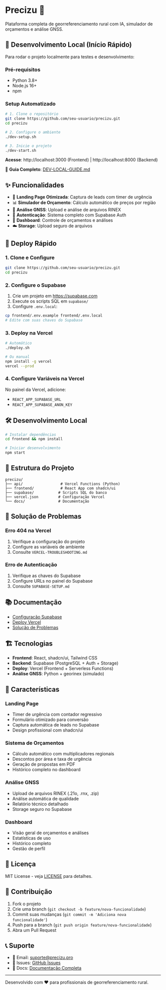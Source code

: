 # Precizu 🌱

Plataforma completa de georreferenciamento rural com IA, simulador de orçamentos e análise GNSS.

## 🚀 Desenvolvimento Local (Início Rápido)

Para rodar o projeto localmente para testes e desenvolvimento:

### Pré-requisitos
- Python 3.8+
- Node.js 16+
- npm

### Setup Automatizado
```bash
# 1. Clone o repositório
git clone https://github.com/seu-usuario/precizu.git
cd precizu

# 2. Configure o ambiente
./dev-setup.sh

# 3. Inicie o projeto  
./dev-start.sh
```

**Acesse**: http://localhost:3000 (Frontend) | http://localhost:8000 (Backend)

📖 **Guia Completo**: [DEV-LOCAL-GUIDE.md](./DEV-LOCAL-GUIDE.md)

## ✨ Funcionalidades

- 🎯 **Landing Page Otimizada**: Captura de leads com timer de urgência
- 📊 **Simulador de Orçamento**: Cálculo automático de preços por região
- 📡 **Análise GNSS**: Upload e análise de arquivos RINEX
- 🔐 **Autenticação**: Sistema completo com Supabase Auth
- 📱 **Dashboard**: Controle de orçamentos e análises
- ☁️ **Storage**: Upload seguro de arquivos

## 🚀 Deploy Rápido

### 1. Clone e Configure
```bash
git clone https://github.com/seu-usuario/precizu.git
cd precizu
```

### 2. Configure o Supabase
1. Crie um projeto em https://supabase.com
2. Execute os scripts SQL em `supabase/`
3. Configure `.env.local`:
```bash
cp frontend/.env.example frontend/.env.local
# Edite com suas chaves do Supabase
```

### 3. Deploy na Vercel
```bash
# Automático
./deploy.sh

# Ou manual
npm install -g vercel
vercel --prod
```

### 4. Configure Variáveis na Vercel
No painel da Vercel, adicione:
- `REACT_APP_SUPABASE_URL`
- `REACT_APP_SUPABASE_ANON_KEY`

## 🛠️ Desenvolvimento Local

```bash
# Instalar dependências
cd frontend && npm install

# Iniciar desenvolvimento
npm start
```

## 📁 Estrutura do Projeto

```
precizu/
├── api/                 # Vercel Functions (Python)
├── frontend/            # React App com shadcn/ui
├── supabase/           # Scripts SQL do banco
├── vercel.json         # Configuração Vercel
└── docs/               # Documentação
```

## 🔧 Solução de Problemas

### Erro 404 na Vercel
1. Verifique a configuração do projeto
2. Configure as variáveis de ambiente
3. Consulte `VERCEL-TROUBLESHOOTING.md`

### Erro de Autenticação
1. Verifique as chaves do Supabase
2. Configure URLs no painel do Supabase
3. Consulte `SUPABASE-SETUP.md`

## 📚 Documentação

- [Configuração Supabase](./SUPABASE-SETUP.md)
- [Deploy Vercel](./README-DEPLOY.md)
- [Solução de Problemas](./VERCEL-TROUBLESHOOTING.md)

## 🏗️ Tecnologias

- **Frontend**: React, shadcn/ui, Tailwind CSS
- **Backend**: Supabase (PostgreSQL + Auth + Storage)
- **Deploy**: Vercel (Frontend + Serverless Functions)
- **Análise GNSS**: Python + georinex (simulado)

## 🌟 Características

### Landing Page
- Timer de urgência com contador regressivo
- Formulário otimizado para conversão
- Captura automática de leads no Supabase
- Design profissional com shadcn/ui

### Sistema de Orçamentos
- Cálculo automático com multiplicadores regionais
- Descontos por área e taxa de urgência
- Geração de propostas em PDF
- Histórico completo no dashboard

### Análise GNSS
- Upload de arquivos RINEX (.21o, .rnx, .zip)
- Análise automática de qualidade
- Relatório técnico detalhado
- Storage seguro no Supabase

### Dashboard
- Visão geral de orçamentos e análises
- Estatísticas de uso
- Histórico completo
- Gestão de perfil

## 📄 Licença

MIT License - veja [LICENSE](LICENSE) para detalhes.

## 🤝 Contribuição

1. Fork o projeto
2. Crie uma branch (`git checkout -b feature/nova-funcionalidade`)
3. Commit suas mudanças (`git commit -m 'Adiciona nova funcionalidade'`)
4. Push para a branch (`git push origin feature/nova-funcionalidade`)
5. Abra um Pull Request

## 📞 Suporte

- 📧 Email: suporte@precizu.pro
- 💬 Issues: [GitHub Issues](https://github.com/seu-usuario/precizu/issues)
- 📖 Docs: [Documentação Completa](./docs/)

---

Desenvolvido com ❤️ para profissionais de georreferenciamento rural.